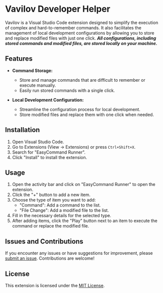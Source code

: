 # Vavilov Developer Helper

Vavilov is a Visual Studio Code extension designed to simplify the execution of complex and hard-to-remember commands. It also facilitates the management of local development configurations by allowing you to store and replace modified files with just one click. ***All configurations, including stored commands and modified files, are stored locally on your machine.***

## Features

- **Command Storage:**
  - Store and manage commands that are difficult to remember or execute manually.
  - Easily run stored commands with a single click.

- **Local Development Configuration:**
  - Streamline the configuration process for local development.
  - Store modified files and replace them with one click when needed.


## Installation

1. Open Visual Studio Code.
2. Go to Extensions (View -> Extensions) or press `Ctrl+Shift+X`.
3. Search for "EasyCommand Runner".
4. Click "Install" to install the extension.


## Usage

1. Open the activity bar and click on "EasyCommand Runner" to open the extension.
2. Click the "+" button to add a new item.
3. Choose the type of item you want to add:
   - "Command": Add a command to the list.
   - "File Change": Add a modified file to the list.
4. Fill in the necessary details for the selected type.
5. After adding items, click the "Play" button next to an item to execute the command or replace the modified file.


## Issues and Contributions

If you encounter any issues or have suggestions for improvement, please [submit an issue](https://github.com/afd57/helpmeet). Contributions are welcome!

## License

This extension is licensed under the [MIT License](LICENSE).